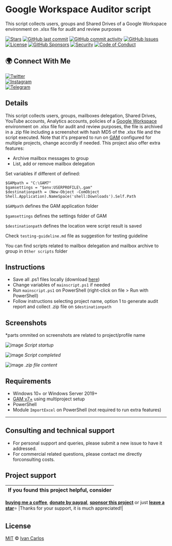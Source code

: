 # Google Workspace Auditor script
This script collects users, groups and Shared Drives of a Google Workspace environment on .xlsx file for audit and review purposes

[![Stars](https://img.shields.io/github/stars/ivancarlosti/gwauditor?label=⭐%20Stars&color=gold&style=flat)](https://github.com/ivancarlosti/gwauditor/stargazers)
[![GitHub last commit](https://img.shields.io/github/last-commit/ivancarlosti/gwauditor?label=Last%20Commit)](https://github.com/ivancarlosti/gwauditor/commits)
[![GitHub commit activity](https://img.shields.io/github/commit-activity/m/ivancarlosti/gwauditor?label=Commit%20Activity)](https://github.com/ivancarlosti/gwauditor/pulse)
[![GitHub Issues](https://img.shields.io/github/issues/ivancarlosti/gwauditor?label=Issues)](https://github.com/ivancarlosti/gwauditor/issues)
[![License](https://img.shields.io/github/license/ivancarlosti/gwauditor?label=License)](LICENSE)
[![GitHub Sponsors](https://img.shields.io/github/sponsors/ivancarlosti?label=GitHub%20Sponsors)][sponsor]
[![Security](https://img.shields.io/badge/Security-View%20Here-blue)](https://github.com/ivancarlosti/gwauditor/security)
[![Code of Conduct](https://img.shields.io/badge/Code%20of%20Conduct-1.4-4baaaa)](https://github.com/ivancarlosti/gwauditor/tree/main?tab=coc-ov-file)

## 🌍 Connect With Me  

[![Twitter](https://img.shields.io/badge/Twitter-@ivancarlos-1DA1F2?logo=twitter)](https://twitter.com/ivancarlos)  
[![Instagram](https://img.shields.io/badge/Instagram-@ivancarlos-E4405F?logo=instagram)](https://instagram.com/ivancarlos)  
[![Telegram](https://img.shields.io/badge/Telegram-@ivancarlos-26A5E4?logo=telegram)](https://t.me/ivancarlos)  

## Details
This script collects users, groups, mailboxes delegation, Shared Drives, YouTube accounts, Analytics accounts, policies of a [Google Workspace](https://workspace.google.com/) environment on .xlsx file for audit and review purposes, the file is archived in a .zip file including a screenshot with hash MD5 of the .xlsx file and the script executed. Note that it's prepared to run on [GAM](https://github.com/GAM-team/GAM/) configured for multiple projects, change accordly if needed. This project also offer extra features:
- Archive mailbox messages to group
- List, add or remove mailbox delegation

Set variables if different of defined:
```
$GAMpath = "C:\GAM7"
$gamsettings = "$env:USERPROFILE\.gam"
$destinationpath = (New-Object -ComObject Shell.Application).NameSpace('shell:Downloads').Self.Path
```

`$GAMpath` defines the GAM application folder

`$gamsettings` defines the settings folder of GAM

`$destinationpath` defines the location were script result is saved

Check `testing-guideline.md` file as suggestion for testing guideline

You can find scripts related to mailbox delegation and mailbox archive to group in `Other scripts` folder

## Instructions
* Save all .ps1 files locally (download [here](https://github.com/ivancarlosti/gwauditor/zipball/master))
* Change variables of `mainscript.ps1` if needed
* Run `mainscript.ps1` on PowerShell (right-click on file > Run with PowerShell)
* Follow instructions selecting project name, option 1 to generate audit report and collect .zip file on `$destinationpath`

## Screenshots
*parts ommited on screenshots are related to project/profile name

![image](https://github.com/user-attachments/assets/489b37e0-c042-4df2-9ac9-4f5871a8d95f)
*Script startup*

![image](https://github.com/user-attachments/assets/08cb9aab-cb7a-4444-bf1e-f32a518ba190)
*Script completed*

![image](https://github.com/user-attachments/assets/6d642c0c-dfd8-4810-b674-6280b81857ce)
*.zip file content*

## Requirements
* Windows 10+ or Windows Server 2019+
* [GAM v7+](https://github.com/GAM-team/GAM/) using multiproject setup 
* PowerShell
* Module `ImportExcel` on PowerShell (not required to run extra features)

---

## Consulting and technical support
* For personal support and queries, please submit a new issue to have it addressed.
* For commercial related questions, please contact me directly forconsulting costs. 

## Project support
| If you found this project helpful, consider |
| :---: |
[**buying me a coffee**][buymeacoffee], [**donate by paypal**][paypal], [**sponsor this project**][sponsor] or just [**leave a star**](../..)⭐
|Thanks for your support, it is much appreciated!|

## License
[MIT](LICENSE) © [Ivan Carlos][ivancarlos]

[cc]: https://docs.github.com/en/communities/setting-up-your-project-for-healthy-contributions/adding-a-code-of-conduct-to-your-project
[contributing]: https://docs.github.com/en/articles/setting-guidelines-for-repository-contributors
[security]: https://docs.github.com/en/code-security/getting-started/adding-a-security-policy-to-your-repository
[support]: https://docs.github.com/en/articles/adding-support-resources-to-your-project
[it]: https://docs.github.com/en/communities/using-templates-to-encourage-useful-issues-and-pull-requests/configuring-issue-templates-for-your-repository#configuring-the-template-chooser
[prt]: https://docs.github.com/en/communities/using-templates-to-encourage-useful-issues-and-pull-requests/creating-a-pull-request-template-for-your-repository
[funding]: https://docs.github.com/en/articles/displaying-a-sponsor-button-in-your-repository
[ivancarlos]: https://ivancarlos.me
[buymeacoffee]: https://www.buymeacoffee.com/ivancarlos
[paypal]: https://icc.gg/donate
[sponsor]: https://github.com/sponsors/ivancarlosti
